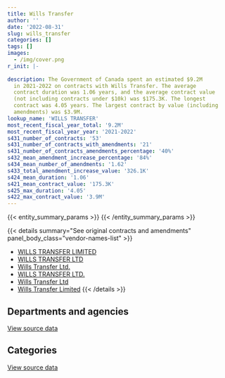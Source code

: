 ```yaml
---
title: Wills Transfer
author: ''
date: '2022-08-31'
slug: wills_transfer
categories: []
tags: []
images:
  - /img/cover.png
r_init: |-
  
description: The Government of Canada spent an estimated $9.2M
  in 2021-2022 on contracts with Wills Transfer. The average
  contract duration was 1.06 years, and the average contract value
  (not including contracts under $10k) was $175.3K. The longest
  contract was 4.05 years. The largest contract by value (including
  amendments) was $3.9M.
lookup_name: 'WILLS TRANSFER'
most_recent_fiscal_year_total: '9.2M'
most_recent_fiscal_year_year: '2021-2022'
s431_number_of_contracts: '53'
s431_number_of_contracts_with_amendments: '21'
s431_number_of_contracts_amendments_percentage: '40%'
s432_mean_amendment_increase_percentage: '84%'
s434_mean_number_of_amendments: '1.62'
s433_total_amendment_increase_value: '326.1K'
s424_mean_duration: '1.06'
s421_mean_contract_value: '175.3K'
s425_max_duration: '4.05'
s422_max_contract_value: '3.9M'
---
```


<script src="/rmarkdown-libs/htmlwidgets/htmlwidgets.js"></script>
<link href="/rmarkdown-libs/datatables-css/datatables-crosstalk.css" rel="stylesheet" />
<script src="/rmarkdown-libs/datatables-binding/datatables.js"></script>
<script src="/rmarkdown-libs/jquery/jquery-3.6.0.min.js"></script>
<link href="/rmarkdown-libs/dt-core-bootstrap/css/dataTables.bootstrap.min.css" rel="stylesheet" />
<link href="/rmarkdown-libs/dt-core-bootstrap/css/dataTables.bootstrap.extra.css" rel="stylesheet" />
<script src="/rmarkdown-libs/dt-core-bootstrap/js/jquery.dataTables.min.js"></script>
<script src="/rmarkdown-libs/dt-core-bootstrap/js/dataTables.bootstrap.min.js"></script>
<link href="/rmarkdown-libs/crosstalk/css/crosstalk.min.css" rel="stylesheet" />
<script src="/rmarkdown-libs/crosstalk/js/crosstalk.min.js"></script>
<script src="/rmarkdown-libs/htmlwidgets/htmlwidgets.js"></script>
<link href="/rmarkdown-libs/datatables-css/datatables-crosstalk.css" rel="stylesheet" />
<script src="/rmarkdown-libs/datatables-binding/datatables.js"></script>
<script src="/rmarkdown-libs/jquery/jquery-3.6.0.min.js"></script>
<link href="/rmarkdown-libs/dt-core-bootstrap/css/dataTables.bootstrap.min.css" rel="stylesheet" />
<link href="/rmarkdown-libs/dt-core-bootstrap/css/dataTables.bootstrap.extra.css" rel="stylesheet" />
<script src="/rmarkdown-libs/dt-core-bootstrap/js/jquery.dataTables.min.js"></script>
<script src="/rmarkdown-libs/dt-core-bootstrap/js/dataTables.bootstrap.min.js"></script>
<link href="/rmarkdown-libs/crosstalk/css/crosstalk.min.css" rel="stylesheet" />
<script src="/rmarkdown-libs/crosstalk/js/crosstalk.min.js"></script>

{{< entity_summary_params >}}
{{< /entity_summary_params >}}

{{< details summary="See original contracts and amendments" panel_body_class="vendor-names-list" >}}
- [WILLS TRANSFER LIMITED](https://search.open.canada.ca/en/ct/?sort=contract_value_f%20desc&page=1&search_text=%22WILLS%20TRANSFER%20LIMITED%22)
- [WILLS TRANSFER LTD](https://search.open.canada.ca/en/ct/?sort=contract_value_f%20desc&page=1&search_text=%22WILLS%20TRANSFER%20LTD%22)
- [Wills Transfer Ltd.](https://search.open.canada.ca/en/ct/?sort=contract_value_f%20desc&page=1&search_text=%22Wills%20Transfer%20Ltd.%22)
- [WILLS TRANSFER LTD.](https://search.open.canada.ca/en/ct/?sort=contract_value_f%20desc&page=1&search_text=%22WILLS%20TRANSFER%20LTD.%22)
- [Wills Transfer Ltd](https://search.open.canada.ca/en/ct/?sort=contract_value_f%20desc&page=1&search_text=%22Wills%20Transfer%20Ltd%22)
- [Wills Transfer Limited](https://search.open.canada.ca/en/ct/?sort=contract_value_f%20desc&page=1&search_text=%22Wills%20Transfer%20Limited%22)
{{< /details >}}

## Departments and agencies

<div id="htmlwidget-1" style="width:100%;height:auto;" class="datatables html-widget"></div>
<script type="application/json" data-for="htmlwidget-1">{"x":{"style":"bootstrap","filter":"none","vertical":false,"data":[["<a href=\"/departments/aafc-aac/\">Agriculture and Agri-Food Canada<\/a>","<a href=\"/departments/cbsa-asfc/\">Canada Border Services Agency<\/a>","<a href=\"/departments/dnd-mdn/\">National Defence<\/a>","<a href=\"/departments/fcac-acfc/\">Financial Consumer Agency of Canada<\/a>","<a href=\"/departments/irb-cisr/\">Immigration and Refugee Board of Canada<\/a>","<a href=\"/departments/pc/\">Parks Canada<\/a>","<a href=\"/departments/ssc-spc/\">Shared Services Canada<\/a>"],[163647.7,34709.91,null,22508.84,null,23348.89,408399.3],[93490.79,34805.01,null,22570.51,null,35933.08,114075.37],[113000,36698.13,114469.58,16242.82,296817.68,37366.3,523106.1],[134095.52,38821.37,null,16950,101308.73,null,8884345.5]],"container":"<table class=\"table table-striped table-hover row-border order-column display\">\n  <thead>\n    <tr>\n      <th>Department<\/th>\n      <th>2018-2019<\/th>\n      <th>2019-2020<\/th>\n      <th>2020-2021<\/th>\n      <th>2021-2022<\/th>\n    <\/tr>\n  <\/thead>\n<\/table>","options":{"order":[[4,"desc"]],"pageLength":10,"autoWidth":true,"columnDefs":[{"targets":1,"render":"function(data, type, row, meta) {\n    return type !== 'display' ? data : DTWidget.formatCurrency(data, \"$\", 2, 3, \",\", \".\", true, null);\n  }"},{"targets":2,"render":"function(data, type, row, meta) {\n    return type !== 'display' ? data : DTWidget.formatCurrency(data, \"$\", 2, 3, \",\", \".\", true, null);\n  }"},{"targets":3,"render":"function(data, type, row, meta) {\n    return type !== 'display' ? data : DTWidget.formatCurrency(data, \"$\", 2, 3, \",\", \".\", true, null);\n  }"},{"targets":4,"render":"function(data, type, row, meta) {\n    return type !== 'display' ? data : DTWidget.formatCurrency(data, \"$\", 2, 3, \",\", \".\", true, null);\n  }"},{"width":"16%","targets":[1,2,3,4]},{"className":"dt-right","targets":[1,2,3,4]}],"orderClasses":false}},"evals":["options.columnDefs.0.render","options.columnDefs.1.render","options.columnDefs.2.render","options.columnDefs.3.render"],"jsHooks":[]}</script>
<p class="text-right">
<a href="https://github.com/GoC-Spending/contracts-data/tree/main/data/out/vendors/wills_transfer/summary_by_fiscal_year_by_department.csv" class="source-data-link btn btn-link">View source data</a>
</p>

## Categories

<div id="htmlwidget-2" style="width:100%;height:auto;" class="datatables html-widget"></div>
<script type="application/json" data-for="htmlwidget-2">{"x":{"style":"bootstrap","filter":"none","vertical":false,"data":[["<a href=\"/categories/facilities_and_construction/\">Facilities and construction<\/a>","<a href=\"/categories/defence/\">Defence<\/a>","<a href=\"/categories/professional_services/\">Professional services<\/a>","<a href=\"/categories/information_technology/\">Information technology<\/a>","<a href=\"/categories/transportation_and_logistics/\">Transportation and logistics<\/a>"],[200154.91,null,452459.73,null,null],[72083.4,null,228791.36,null,null],[65620.43,114469.58,957610.6,null,null],[null,null,8975959.96,32395.52,167165.64]],"container":"<table class=\"table table-striped table-hover row-border order-column display\">\n  <thead>\n    <tr>\n      <th>Category<\/th>\n      <th>2018-2019<\/th>\n      <th>2019-2020<\/th>\n      <th>2020-2021<\/th>\n      <th>2021-2022<\/th>\n    <\/tr>\n  <\/thead>\n<\/table>","options":{"order":[[4,"desc"]],"dom":"t","pageLength":30,"autoWidth":true,"columnDefs":[{"targets":1,"render":"function(data, type, row, meta) {\n    return type !== 'display' ? data : DTWidget.formatCurrency(data, \"$\", 2, 3, \",\", \".\", true, null);\n  }"},{"targets":2,"render":"function(data, type, row, meta) {\n    return type !== 'display' ? data : DTWidget.formatCurrency(data, \"$\", 2, 3, \",\", \".\", true, null);\n  }"},{"targets":3,"render":"function(data, type, row, meta) {\n    return type !== 'display' ? data : DTWidget.formatCurrency(data, \"$\", 2, 3, \",\", \".\", true, null);\n  }"},{"targets":4,"render":"function(data, type, row, meta) {\n    return type !== 'display' ? data : DTWidget.formatCurrency(data, \"$\", 2, 3, \",\", \".\", true, null);\n  }"},{"width":"16%","targets":[1,2,3,4]},{"className":"dt-right","targets":[1,2,3,4]}],"orderClasses":false,"lengthMenu":[10,25,30,50,100]}},"evals":["options.columnDefs.0.render","options.columnDefs.1.render","options.columnDefs.2.render","options.columnDefs.3.render"],"jsHooks":[]}</script>
<p class="text-right">
<a href="https://github.com/GoC-Spending/contracts-data/tree/main/data/out/vendors/wills_transfer/summary_by_fiscal_year_by_category.csv" class="source-data-link btn btn-link">View source data</a>
</p>
